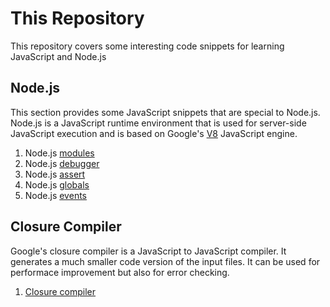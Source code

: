 # This Repository
This repository covers some interesting code snippets for learning JavaScript and Node.js

## Node.js
This section provides some JavaScript snippets that are special to Node.js. Node.js is a JavaScript runtime environment that is used for server-side JavaScript execution and is based on Google's [V8](https://code.google.com/p/v8/) JavaScript engine.
 1. Node.js [modules](node.js/000_modules/README.md)
 1. Node.js [debugger](node.js/010_debugging/README.md)
 1. Node.js [assert](node.js/020_assertions/README.md)
 1. Node.js [globals](node.js/040_globals/README.md)
 1. Node.js [events](node.js/060_events/README.md)

## Closure Compiler
Google's closure compiler is a JavaScript to JavaScript compiler. It generates a much smaller code version of the input files. It can be used for performace improvement but also for error checking.
 1. [Closure compiler](closure_tools/closure_compiler/README.md)
